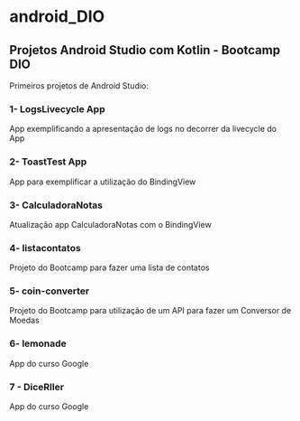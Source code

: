 # android_DIO
## Projetos Android Studio com Kotlin - Bootcamp DIO

Primeiros projetos de Android Studio:

### 1- LogsLivecycle App
App exemplificando a apresentação de logs no decorrer da livecycle do App

### 2- ToastTest App
App para exemplificar a utilização do BindingView

### 3- CalculadoraNotas 
Atualização app CalculadoraNotas com o BindingView

### 4- listacontatos 
Projeto do Bootcamp para fazer uma lista de contatos

### 5- coin-converter 
Projeto do Bootcamp para utilização de um API para fazer um Conversor de Moedas

### 6- lemonade 
App do curso Google

### 7 - DiceRller
App do curso Google
